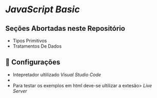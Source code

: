 # _JavaScript Basic_

## Seções Abortadas neste Repositório

* Tipos Primitivos
* Tratamentos De Dados


## 🚀 Configurações

* Intepretador ultilizado _Visual Studio Code_
* 
* Para testar os exemplos em html deve-se ultilizar a extesão> _Live Server_
